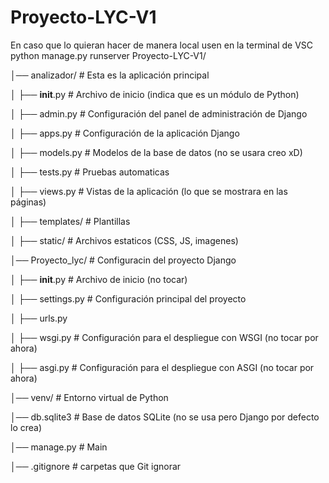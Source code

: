 # Proyecto-LYC-V1
En caso que lo quieran hacer de manera local usen en la terminal de VSC python manage.py runserver
Proyecto-LYC-V1/

│── analizador/      # Esta es la aplicación principal

│   ├── __init__.py  # Archivo de inicio (indica que es un módulo de Python)

│   ├── admin.py     # Configuración del panel de administración de Django

│   ├── apps.py      # Configuración de la aplicación Django

│   ├── models.py    # Modelos de la base de datos (no se usara creo xD)

│   ├── tests.py     # Pruebas automaticas 

│   ├── views.py     # Vistas de la aplicación (lo que se mostrara en las páginas)

│   ├── templates/   # Plantillas 

│   ├── static/      # Archivos estaticos (CSS, JS, imagenes)


│── Proyecto_lyc/     # Configuracin del proyecto Django

│   ├── __init__.py   # Archivo de inicio (no tocar)

│   ├── settings.py   # Configuración principal del proyecto

│   ├── urls.py       

│   ├── wsgi.py       # Configuración para el despliegue con WSGI (no tocar por ahora)

│   ├── asgi.py       # Configuración para el despliegue con ASGI (no tocar por ahora)


│── venv/             # Entorno virtual de Python 

│── db.sqlite3        # Base de datos SQLite (no se usa pero Django por defecto lo crea)

│── manage.py         # Main

│── .gitignore        # carpetas que Git ignorar
